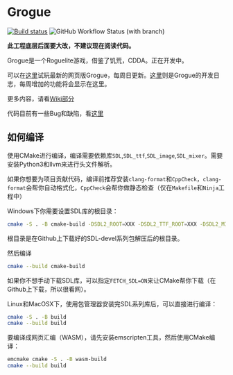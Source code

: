 # Grogue

[![Build status](https://ci.appveyor.com/api/projects/status/dri0av5hvheh7o9r?svg=true)](https://ci.appveyor.com/project/VisualGMQ/grogue-32xuj)
![GitHub Workflow Status (with branch)](https://img.shields.io/github/actions/workflow/status/VisualGMQ/grogue/build.yml?branch=rewrite&label=clang%2B%2B&logo=ubuntu)

**此工程底层后面要大改，不建议现在阅读代码。**

Grogue是一个Roguelite游戏，借鉴了饥荒，CDDA。正在开发中。

可以在[这里](https://visualgmq.github.io/projects/grogue-demo/grogue.html)试玩最新的网页版Grogue，每周日更新。[这里](https://visualgmq.github.io/grogue/)则是Grogue的开发日志，每周增加的功能将会显示在这里。

更多内容，请看[Wiki部分](https://github.com/VisualGMQ/grogue/wiki)

代码目前有一些Bug和缺陷，看[这里](./bug.md)

## 如何编译

使用CMake进行编译，编译需要依赖库`SDL`,`SDL_ttf`,`SDL_image`,`SDL_mixer`。需要安装Python3和llvm来进行头文件解析。

如果你想要为项目贡献代码，编译前推荐安装`clang-format`和`CppCheck`，`clang-format`会帮你自动格式化，`CppCheck`会帮你做静态检查（仅在`Makefile`和`Ninja`工程中）


Windows下你需要设置SDL库的根目录：

```bash
cmake -S . -B cmake-build -DSDL2_ROOT=XXX -DSDL2_TTF_ROOT=XXX -DSDL2_MIXER_ROOT=XXX -DSDL2_TTF_ROOT=XXX
```

根目录是在Github上下载好的SDL-devel系列包解压后的根目录。

然后编译

```bash
cmake --build cmake-build
```

如果你不想手动下载SDL库，可以指定`FETCH_SDL=ON`来让CMake帮你下载（在Github上下载，所以很看网）。


Linux和MacOSX下，使用包管理器安装完SDL系列库后，可以直接进行编译：

```bash
cmake -S . -B build
cmake --build build
```


要编译成网页汇编（WASM），请先安装emscripten工具，然后使用CMake编译：

```bash
emcmake cmake -S . -B wasm-build
cmake --build build
```
